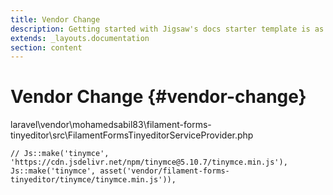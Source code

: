 ```yaml
---
title: Vendor Change
description: Getting started with Jigsaw's docs starter template is as easy as 1, 2, 3.
extends: _layouts.documentation
section: content
---
```


# Vendor Change {#vendor-change}

laravel\vendor\mohamedsabil83\filament-forms-tinyeditor\src\FilamentFormsTinyeditorServiceProvider.php

    // Js::make('tinymce', 'https://cdn.jsdelivr.net/npm/tinymce@5.10.7/tinymce.min.js'),
    Js::make('tinymce', asset('vendor/filament-forms-tinyeditor/tinymce/tinymce.min.js')),